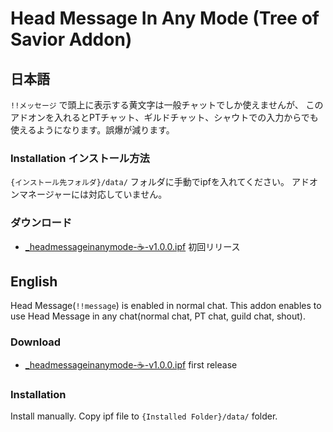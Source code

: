 # Head Message In Any Mode (Tree of Savior Addon)


## 日本語

`!!メッセージ` で頭上に表示する黄文字は一般チャットでしか使えませんが、
このアドオンを入れるとPTチャット、ギルドチャット、シャウトでの入力からでも使えるようになります。誤爆が減ります。


### Installation インストール方法

`{インストール先フォルダ}/data/` フォルダに手動でipfを入れてください。
アドオンマネージャーには対応していません。


### ダウンロード

- [_headmessageinanymode-☕-v1.0.0.ipf](https://github.com/yyyyyu/Tree-of-Savior-Addons/blob/master/HeadMessageInAnyMode/ipf/_headmessageinanymode-%E2%98%95-v1.0.0.ipf) 初回リリース



## English

Head Message(`!!message`) is enabled in normal chat.
This addon enables to use Head Message in any chat(normal chat, PT chat, guild chat, shout).


### Download

- [_headmessageinanymode-☕-v1.0.0.ipf](https://github.com/yyyyyu/Tree-of-Savior-Addons/blob/master/HeadMessageInAnyMode/ipf/_headmessageinanymode-%E2%98%95-v1.0.0.ipf) first release


### Installation

Install manually. Copy ipf file to `{Installed Folder}/data/` folder.


